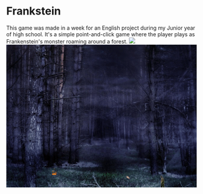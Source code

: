 ﻿# Frankstein
This game was made in a week for an English project during my Junior year of high school.  It's a simple point-and-click game where the player plays as Frankenstein's monster roaming around a forest.
<img src="https://media.giphy.com/media/fGIy7Jd8fC3PtVVCPs/giphy.gif">
![Demo](frank.gif)
